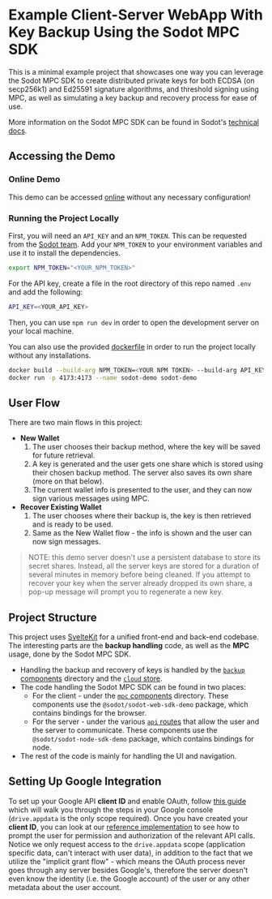 # Example Client-Server WebApp With Key Backup Using the Sodot MPC SDK

This is a minimal example project that showcases one way you can leverage the Sodot MPC SDK to create distributed private keys for both ECDSA (on secp256k1) and Ed25591 signature algorithms, and threshold signing using MPC, as well as simulating a key backup and recovery process for ease of use.

More information on the Sodot MPC SDK can be found in Sodot's [technical docs](https://docs.sodot.dev/docs/intro).

## Accessing the Demo

### Online Demo

This demo can be accessed [online](https://backupdemo.sodot.dev) without any necessary configuration!

### Running the Project Locally

First, you will need an `API_KEY` and an `NPM_TOKEN`. This can be requested from the [Sodot team](mailto:sdk@sodot.dev).
Add your `NPM_TOKEN` to your environment variables and use it to install the dependencies.

```bash
export NPM_TOKEN="<YOUR_NPM_TOKEN>"
```

For the API key, create a file in the root directory of this repo named `.env` and add the following:

```bash
API_KEY=<YOUR_API_KEY>
```

Then, you can use `npm run dev` in order to open the development server on your local machine.

You can also use the provided [dockerfile](./dockerfile) in order to run the project locally without any installations.

```bash
docker build --build-arg NPM_TOKEN=<YOUR NPM TOKEN> --build-arg API_KEY=<YOUR API KEY> -t sodot-demo .
docker run -p 4173:4173 --name sodot-demo sodot-demo
```

## User Flow

There are two main flows in this project:

- **New Wallet**
  1. The user chooses their backup method, where the key will be saved for future retrieval.
  1. A key is generated and the user gets one share which is stored using their chosen backup method. The server also saves its own share (more on that below).
  1. The current wallet info is presented to the user, and they can now sign various messages using MPC.
- **Recover Existing Wallet**
  1. The user chooses where their backup is, the key is then retrieved and is ready to be used.
  1. Same as the New Wallet flow - the info is shown and the user can now sign messages.

> NOTE: this demo server doesn't use a persistent database to store its secret shares. Instead, all the server keys are stored for a duration of several minutes in memory before being cleaned. If you attempt to recover your key when the server already dropped its own share, a pop-up message will prompt you to regenerate a new key.

## Project Structure

This project uses [SvelteKit](https://kit.svelte.dev/) for a unified front-end and back-end codebase. The interesting parts are the **backup handling** code, as well as the **MPC** usage, done by the Sodot MPC SDK.

- Handling the backup and recovery of keys is handled by the [`backup` components](./src/lib/components/backup) directory and the [`cloud` store](./src/lib/stores/cloud.ts).
- The code handling the Sodot MPC SDK can be found in two places:
  - For the client - under the [`mpc` components](./src/lib/components/mpc) directory. These components use the `@sodot/sodot-web-sdk-demo` package, which contains bindings for the browser.
  - For the server - under the various [`api` routes](./src/routes/api) that allow the user and the server to communicate. These components use the `@sodot/sodot-node-sdk-demo` package, which contains bindings for node.
- The rest of the code is mainly for handling the UI and navigation.

## Setting Up Google Integration

To set up your Google API **client ID** and enable OAuth, follow [this guide](https://developers.google.com/identity/gsi/web/guides/get-google-api-clientid) which will walk you through the steps in your Google console (`drive.appdata` is the only scope required).
Once you have created your **client ID**, you can look at our [reference implementation](./src/lib/components/backup/GDrive.svelte) to see how to prompt the user for permission and authorization of the relevant API calls.
Notice we only request access to the `drive.appdata` scope (application specific data, can't interact with user data), in addition to the fact that we utilize the "implicit grant flow" - which means the OAuth process never goes through any server besides Google's, therefore the server doesn't even know the identity (i.e. the Google account) of the user or any other metadata about the user account.
